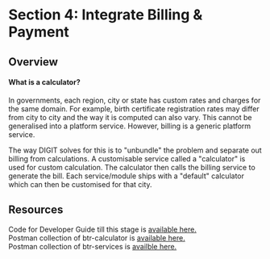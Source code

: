 # Section 4: Integrate Billing & Payment

## Overview

#### What is a calculator?

In governments, each region, city or state has custom rates and charges for the same domain. For example, birth certificate registration rates may differ from city to city and the way it is computed can also vary. This cannot be generalised into a platform service. However, billing is a generic platform service.&#x20;

The way DIGIT solves for this is to "unbundle" the problem and separate out billing from calculations. A customisable service called a "calculator" is used for custom calculation. The calculator then calls the billing service to generate the bill. Each service/module ships with a "default" calculator which can then be customised for that city.

## Resources

Code for Developer Guide till this stage is [available here.](https://github.com/egovernments/DIGIT-OSS/blob/master/tutorials/backend-developer-guide/btr-services/birth-registration-api-spec.yaml)\
Postman collection of btr-calculator is [available here.](https://github.com/egovernments/DIGIT-OSS/blob/master/tutorials/backend-developer-guide/btr-calculator/birth-registration-calculator-stage-4-postman-collection.json)\
Postman collection of btr-services is [availble here.](https://github.com/egovernments/DIGIT-OSS/blob/master/tutorials/backend-developer-guide/btr-services/birth-registration-service-stage-4-postman-collection.json)
